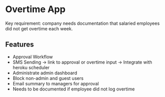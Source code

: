 # Overtime App
Key requirement: company needs documentation that salaried employees did not get overtime each week.

## Features
- Approval Workflow
- SMS Sending -> link to approval or overtime input -> Integrate with heroku scheduler
- Administrate admin dashboard
- Block non-admin and guest users
- Email summary to managers for approval
- Needs to be documented if employee did not log overtime
